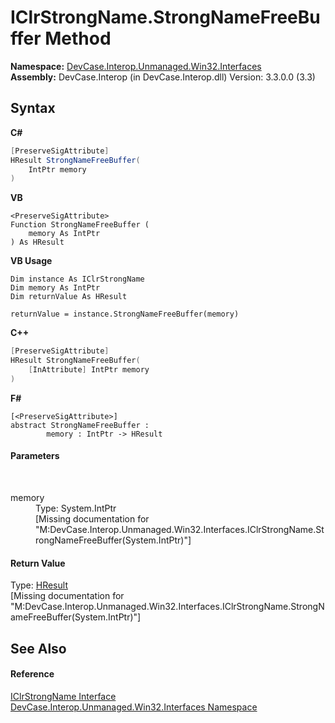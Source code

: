# IClrStrongName.StrongNameFreeBuffer Method 
 

**Namespace:**&nbsp;<a href="N_DevCase_Interop_Unmanaged_Win32_Interfaces">DevCase.Interop.Unmanaged.Win32.Interfaces</a><br />**Assembly:**&nbsp;DevCase.Interop (in DevCase.Interop.dll) Version: 3.3.0.0 (3.3)

## Syntax

**C#**<br />
``` C#
[PreserveSigAttribute]
HResult StrongNameFreeBuffer(
	IntPtr memory
)
```

**VB**<br />
``` VB
<PreserveSigAttribute>
Function StrongNameFreeBuffer ( 
	memory As IntPtr
) As HResult
```

**VB Usage**<br />
``` VB Usage
Dim instance As IClrStrongName
Dim memory As IntPtr
Dim returnValue As HResult

returnValue = instance.StrongNameFreeBuffer(memory)
```

**C++**<br />
``` C++
[PreserveSigAttribute]
HResult StrongNameFreeBuffer(
	[InAttribute] IntPtr memory
)
```

**F#**<br />
``` F#
[<PreserveSigAttribute>]
abstract StrongNameFreeBuffer : 
        memory : IntPtr -> HResult 

```


#### Parameters
&nbsp;<dl><dt>memory</dt><dd>Type: System.IntPtr<br />\[Missing <param name="memory"/> documentation for "M:DevCase.Interop.Unmanaged.Win32.Interfaces.IClrStrongName.StrongNameFreeBuffer(System.IntPtr)"\]</dd></dl>

#### Return Value
Type: <a href="T_DevCase_Interop_Unmanaged_Win32_Enums_HResult">HResult</a><br />\[Missing <returns> documentation for "M:DevCase.Interop.Unmanaged.Win32.Interfaces.IClrStrongName.StrongNameFreeBuffer(System.IntPtr)"\]

## See Also


#### Reference
<a href="T_DevCase_Interop_Unmanaged_Win32_Interfaces_IClrStrongName">IClrStrongName Interface</a><br /><a href="N_DevCase_Interop_Unmanaged_Win32_Interfaces">DevCase.Interop.Unmanaged.Win32.Interfaces Namespace</a><br />